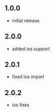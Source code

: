 ## 1.0.0

- initial release.

## 2.0.0

- added ios support

## 2.0.1

- fixed ios import

## 2.0.2

- ios fixes

